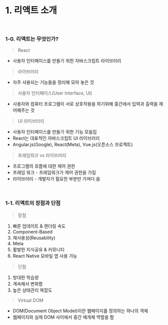 # 1. 리액트 소개

<br />

### 1-0. 리액트는 무엇인가?

> React

- 사용자 인터페이스를 만들기 위한 자바스크립트 라이브러리

> 라이브러리

- 자주 사용되는 기능들을 정리해 모아 놓은 것

> 사용자 인터페이스(User Interface, UI)

- 사용자와 컴퓨터 프로그램이 서로 상호작용을 하기위해 중간에서 입력과 출력을 제어해주는 것

> UI 라이브러리

- 사용자 인터페이스를 만들기 위한 기능 모음집
- React는 대표적인 자바스크립트 UI 라이브러리
- Angular.js(Google), React(Meta), Vue.js(오픈소스 프로젝트)

> 프레임워크 vs 라이브러리

- 프로그램의 흐름에 대한 제어 권한
- 프레임 워크 - 프레임워크가 제어 권한을 가짐
- 라이브러리 - 개발자가 필요한 부분만 가져다 씀

<br/>

### 1-1. 리액트의 장점과 단점

> 장점

1. 빠른 업데이트 & 렌더링 속도
2. Component-Based
3. 재사용성(Reusability)
4. Meta
5. 활발한 지식공유 & 커뮤니티
6. React Native 모바일 앱 사용 가능

> 단점

1. 방대한 학습량
2. 계속해서 변화함
3. 높은 상태관리 복잡도

> Virtual DOM

- DOM(Document Object Model)이란 웹페이지를 정의하는 하나의 객체
- 웹페이지와 실제 DOM 사이에서 중간 매개체 역할을 함